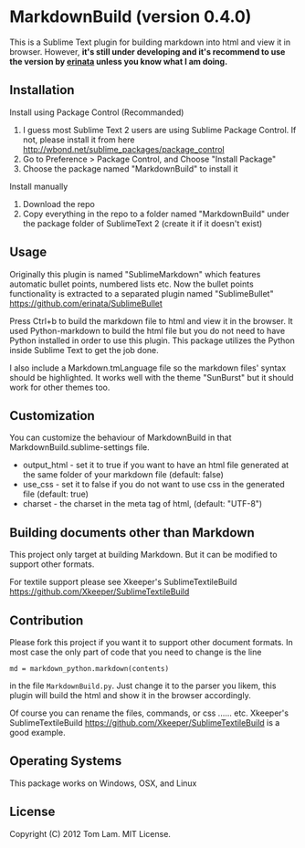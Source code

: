 # MarkdownBuild (version 0.4.0)

This is a Sublime Text plugin for building markdown into html and view it in browser. However, __it's still under developing and it's recommend to use the version by [erinata](https://github.com/erinata/SublimeMarkdownBuild) unless you know what I am doing.__

## Installation

Install using Package Control (Recommanded)

1. I guess most Sublime Text 2 users are using Sublime Package Control. If not, please install it from here <http://wbond.net/sublime_packages/package_control>
2. Go to Preference > Package Control, and Choose "Install Package"
3. Choose the package named "MarkdownBuild" to install it

Install manually

1. Download the repo
2. Copy everything in the repo to a folder named "MarkdownBuild" under the package folder of SublimeText 2 (create it if it doesn't exist)

## Usage

Originally this plugin is named "SublimeMarkdown" which features automatic bullet points, numbered lists etc. Now the bullet points functionality is extracted to a separated plugin named "SublimeBullet" <https://github.com/erinata/SublimeBullet> 

Press Ctrl+b to build the markdown file to html and view it in the browser. It used Python-markdown to build the html file but you do not need to have Python installed in order to use this plugin. This package utilizes the Python inside Sublime Text to get the job done.

I also include a Markdown.tmLanguage file so the markdown files' syntax should be highlighted. It works well with the theme "SunBurst" but it should work for other themes too.

## Customization

You can customize the behaviour of MarkdownBuild in that MarkdownBuild.sublime-settings file.

- output_html - set it to true if you want to have an html file generated at the same folder of your markdown file (default: false)
- use_css - set it to false if you do not want to use css in the generated file (default: true)
- charset - the charset in the meta tag of html, (default: "UTF-8")

## Building documents other than Markdown

This project only target at building Markdown. But it can be modified to support other formats.

For textile support please see Xkeeper's SublimeTextileBuild <https://github.com/Xkeeper/SublimeTextileBuild>

## Contribution

Please fork this project if you want it to support other document formats. In most case the only part of code that you need to change is the line

    md = markdown_python.markdown(contents)

in the file `MarkdownBuild.py`. Just change it to the parser you likem, this plugin will build the html and show it in the browser accordingly.

Of course you can rename the files, commands, or css ...... etc. Xkeeper's SublimeTextileBuild <https://github.com/Xkeeper/SublimeTextileBuild> is a good example.

## Operating Systems

This package works on Windows, OSX, and Linux

## License

Copyright (C) 2012 Tom Lam. MIT License.
  
